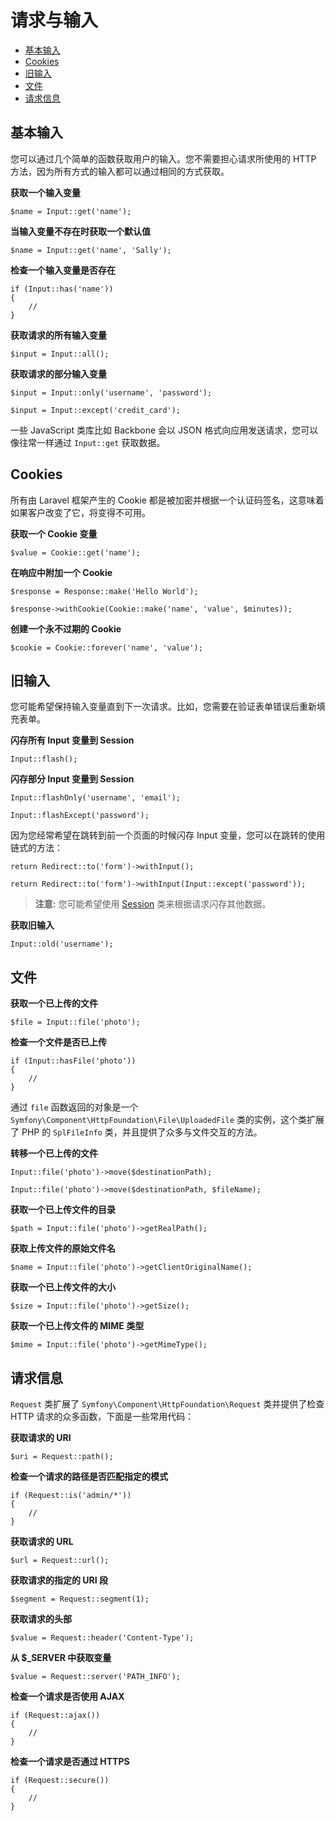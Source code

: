 # 请求与输入

- [基本输入](#basic-input)
- [Cookies](#cookies)
- [旧输入](#old-input)
- [文件](#files)
- [请求信息](#request-information)

<a name="basic-input"></a>
## 基本输入

您可以通过几个简单的函数获取用户的输入。您不需要担心请求所使用的 HTTP 方法，因为所有方式的输入都可以通过相同的方式获取。

**获取一个输入变量**

	$name = Input::get('name');

**当输入变量不存在时获取一个默认值**

	$name = Input::get('name', 'Sally');

**检查一个输入变量是否存在**

	if (Input::has('name'))
	{
		//
	}

**获取请求的所有输入变量**

	$input = Input::all();

**获取请求的部分输入变量**

	$input = Input::only('username', 'password');

	$input = Input::except('credit_card');

一些 JavaScript 类库比如 Backbone 会以 JSON 格式向应用发送请求，您可以像往常一样通过 `Input::get` 获取数据。

<a name="cookies"></a>
## Cookies

所有由 Laravel 框架产生的 Cookie 都是被加密并根据一个认证码签名，这意味着如果客户改变了它，将变得不可用。

**获取一个 Cookie 变量**

	$value = Cookie::get('name');

**在响应中附加一个 Cookie**

	$response = Response::make('Hello World');

	$response->withCookie(Cookie::make('name', 'value', $minutes));

**创建一个永不过期的 Cookie**

	$cookie = Cookie::forever('name', 'value');

<a name="old-input"></a>
## 旧输入

您可能希望保持输入变量直到下一次请求。比如，您需要在验证表单错误后重新填充表单。

**闪存所有 Input 变量到 Session**

	Input::flash();

**闪存部分 Input 变量到 Session**

	Input::flashOnly('username', 'email');

	Input::flashExcept('password');

因为您经常希望在跳转到前一个页面的时候闪存 Input 变量，您可以在跳转的使用链式的方法：

	return Redirect::to('form')->withInput();

	return Redirect::to('form')->withInput(Input::except('password'));

> **注意:** 您可能希望使用 [Session](/docs/session) 类来根据请求闪存其他数据。

**获取旧输入**

	Input::old('username');

<a name="files"></a>
## 文件

**获取一个已上传的文件**

	$file = Input::file('photo');

**检查一个文件是否已上传**

	if (Input::hasFile('photo'))
	{
		//
	}

通过 `file` 函数返回的对象是一个 `Symfony\Component\HttpFoundation\File\UploadedFile` 类的实例，这个类扩展了 PHP 的 `SplFileInfo` 类，并且提供了众多与文件交互的方法。

**转移一个已上传的文件**

	Input::file('photo')->move($destinationPath);

	Input::file('photo')->move($destinationPath, $fileName);

**获取一个已上传文件的目录**

	$path = Input::file('photo')->getRealPath();

**获取上传文件的原始文件名**

	$name = Input::file('photo')->getClientOriginalName(); 

**获取一个已上传文件的大小**

	$size = Input::file('photo')->getSize();

**获取一个已上传文件的 MIME 类型**

	$mime = Input::file('photo')->getMimeType();

<a name="request-information"></a>
## 请求信息

`Request` 类扩展了 `Symfony\Component\HttpFoundation\Request` 类并提供了检查 HTTP 请求的众多函数，下面是一些常用代码：

**获取请求的 URI**

	$uri = Request::path();

**检查一个请求的路径是否匹配指定的模式**

	if (Request::is('admin/*'))
	{
		//
	}

**获取请求的 URL**

	$url = Request::url();

**获取请求的指定的 URI 段**

	$segment = Request::segment(1);

**获取请求的头部**

	$value = Request::header('Content-Type');

**从 $_SERVER 中获取变量**

	$value = Request::server('PATH_INFO');

**检查一个请求是否使用 AJAX**

	if (Request::ajax())
	{
		//
	}

**检查一个请求是否通过 HTTPS**

	if (Request::secure())
	{
		//
	}
